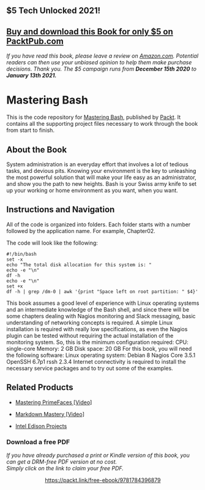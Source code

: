 


## $5 Tech Unlocked 2021!
[Buy and download this Book for only $5 on PacktPub.com](https://www.packtpub.com/product/mastering-bash/9781784396879)
-----
*If you have read this book, please leave a review on [Amazon.com](https://www.amazon.com/gp/product/1784396877).     Potential readers can then use your unbiased opinion to help them make purchase decisions. Thank you. The $5 campaign         runs from __December 15th 2020__ to __January 13th 2021.__*

# Mastering Bash
This is the code repository for [Mastering Bash](https://www.packtpub.com/networking-and-servers/mastering-bash?utm_source=github&utm_medium=repository&utm_campaign=9781784396879), published by [Packt](https://www.packtpub.com/?utm_source=github). It contains all the supporting project files necessary to work through the book from start to finish.
## About the Book
System administration is an everyday effort that involves a lot of tedious tasks, and devious pits. Knowing your environment is the key to unleashing the most powerful solution that will make your life easy as an administrator, and show you the path to new heights. Bash is your Swiss army knife to set up your working or home environment as you want, when you want.


## Instructions and Navigation
All of the code is organized into folders. Each folder starts with a number followed by the application name. For example, Chapter02.



The code will look like the following:
```
#!/bin/bash
set -x
echo "The total disk allocation for this system is: "
echo -e "\n"
df -h
echo -e "\n"
set +x
df -h | grep /dm-0 | awk '{print "Space left on root partition: " $4}'
```

This book assumes a good level of experience with Linux operating systems and an
intermediate knowledge of the Bash shell, and since there will be some chapters dealing
with Nagios monitoring and Slack messaging, basic understanding of networking concepts
is required.
A simple Linux installation is required with really low specifications, as even the Nagios
plugin can be tested without requiring the actual installation of the monitoring system. So,
this is the minimum configuration required:
CPU: single-core
Memory: 2 GB
Disk space: 20 GB
For this book, you will need the following software:
Linux operating system: Debian 8
Nagios Core 3.5.1
OpenSSH 6.7p1
rssh 2.3.4
Internet connectivity is required to install the necessary service packages and to try out
some of the examples.

## Related Products
* [Mastering PrimeFaces [Video]](https://www.packtpub.com/web-development/mastering-primefaces-video?utm_source=github&utm_medium=repository&utm_campaign=9781783988068)

* [Markdown Mastery [Video]](https://www.packtpub.com/web-development/markdown-mastery-video?utm_source=github&utm_medium=repository&utm_campaign=9781787128293)

* [Intel Edison Projects](https://www.packtpub.com/hardware-and-creative/intel-edison-projects?utm_source=github&utm_medium=repository&utm_campaign=9781787288409)

### Download a free PDF

 <i>If you have already purchased a print or Kindle version of this book, you can get a DRM-free PDF version at no cost.<br>Simply click on the link to claim your free PDF.</i>
<p align="center"> <a href="https://packt.link/free-ebook/9781784396879">https://packt.link/free-ebook/9781784396879 </a> </p>